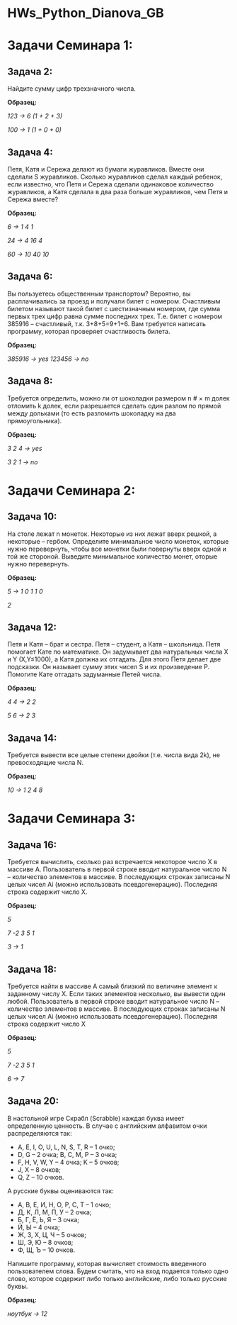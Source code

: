 # HWs_Python_Dianova_GB

# Задачи Семинара 1:
## Задача 2: 

Найдите сумму цифр трехзначного числа. 

**Образец:**

*123 -> 6 (1 + 2 + 3)*

*100 -> 1 (1 + 0 + 0)*

## Задача 4: 
Петя, Катя и Сережа делают из бумаги журавликов. Вместе они сделали S журавликов. Сколько журавликов сделал каждый ребенок, если известно, что Петя и Сережа сделали одинаковое количество журавликов, а Катя сделала в два раза больше журавликов, чем Петя и Сережа вместе?

**Образец:**

*6 -> 1 4 1*

*24 -> 4 16 4*

*60 -> 10 40 10*

## Задача 6: 
Вы пользуетесь общественным транспортом? Вероятно, вы расплачивались за проезд и получали билет с номером. Счастливым билетом называют такой билет с шестизначным номером, где сумма первых трех цифр равна сумме последних трех. Т.е. билет с номером 385916 – счастливый, т.к. 3+8+5=9+1+6. Вам требуется написать программу, которая проверяет счастливость билета.

**Образец:**

*385916 -> yes*
*123456 -> no*

## Задача 8:
Требуется определить, можно ли от шоколадки размером n # × m долек отломить k долек, если разрешается сделать один разлом по прямой между дольками (то есть разломить шоколадку на два прямоугольника).

**Образец:**

*3 2 4 -> yes*

*3 2 1 -> no*


# Задачи Семинара 2:
## Задача 10:
На столе лежат n монеток. Некоторые из них лежат вверх решкой, а некоторые – гербом. Определите минимальное число монеток, которые нужно перевернуть, чтобы все монетки были
повернуты вверх одной и той же стороной. Выведите минимальное количество монет, оторые нужно перевернуть.

**Образец:**

*5 -> 1 0 1 1 0*

*2*

## Задача 12: 
Петя и Катя – брат и сестра. Петя – студент, а Катя – школьница. Петя помогает Кате по математике. Он задумывает два натуральных числа X и Y (X,Y≤1000), а Катя должна их отгадать. Для этого Петя делает две подсказки. Он называет сумму этих чисел S и их произведение P. Помогите Кате отгадать задуманные Петей числа.

**Образец:**

*4 4 -> 2 2*

*5 6 -> 2 3*

## Задача 14: 
Требуется вывести все целые степени двойки (т.е. числа вида 2k), не превосходящие числа N.

**Образец:**

*10 -> 1 2 4 8*

# Задачи Семинара 3:
## Задача 16: 
Требуется вычислить, сколько раз встречается некоторое число X в массиве A. Пользователь в первой строке вводит натуральное число N – количество элементов в массиве. В последующих  строках записаны N целых чисел Ai (можно использовать псевдогенерацию). Последняя строка содержит число X.

**Образец:**

*5*

*7 -2 3 5 1*

*3 -> 1*

## Задача 18: 
Требуется найти в массиве A самый близкий по величине элемент к заданному числу X. Если таких элементов несколько, вы вывести один любой. Пользователь в первой строке вводит натуральное число N – количество элементов в массиве. В последующих  строках записаны N целых чисел Ai (можно использовать псевдогенерацию). Последняя строка содержит число X

**Образец:**

*5*

*7 -2 3 5 1*

*6 -> 7*

## Задача 20:
В настольной игре Скрабл (Scrabble) каждая буква имеет определенную ценность. В случае с английским алфавитом очки распределяются так: 
- A, E, I, O, U, L, N, S, T, R – 1 очко; 
- D, G – 2 очка; B, C, M, P – 3 очка; 
- F, H, V, W, Y – 4 очка; K – 5 очков; 
- J, X – 8 очков; 
- Q, Z – 10 очков. 

А русские буквы оцениваются так: 
- А, В, Е, И, Н, О, Р, С, Т – 1 очко; 
- Д, К, Л, М, П, У – 2 очка; 
- Б, Г, Ё, Ь, Я – 3 очка; 
- Й, Ы – 4 очка; 
- Ж, З, Х, Ц, Ч – 5 очков; 
- Ш, Э, Ю – 8 очков; 
- Ф, Щ, Ъ – 10 очков. 

Напишите программу, которая вычисляет стоимость введенного пользователем слова. Будем считать, что на вход подается только одно слово, которое содержит либо только английские, либо только русские буквы.

**Образец:**

*ноутбук -> 12*
